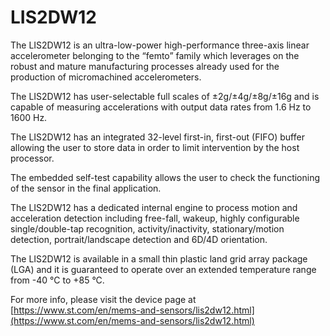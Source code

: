 # LIS2DW12

The LIS2DW12 is an ultra-low-power high-performance three-axis linear
accelerometer belonging to the “femto” family which leverages on the robust and
mature manufacturing processes already used for the production of micromachined
accelerometers.

The LIS2DW12 has user-selectable full scales of ±2g/±4g/±8g/±16g and is capable
of measuring accelerations with output data rates from 1.6 Hz to 1600 Hz.

The LIS2DW12 has an integrated 32-level first-in, first-out (FIFO) buffer
allowing the user to store data in order to limit intervention by the host processor.

The embedded self-test capability allows the user to check the functioning of
the sensor in the final application.

The LIS2DW12 has a dedicated internal engine to process motion and acceleration
detection including free-fall, wakeup, highly configurable single/double-tap
recognition, activity/inactivity, stationary/motion detection,
portrait/landscape detection and 6D/4D orientation.

The LIS2DW12 is available in a small thin plastic land grid array package (LGA)
and it is guaranteed to operate over an extended temperature range from -40 °C to
+85 °C.

For more info, please visit the device page at [https://www.st.com/en/mems-and-sensors/lis2dw12.html](https://www.st.com/en/mems-and-sensors/lis2dw12.html)

